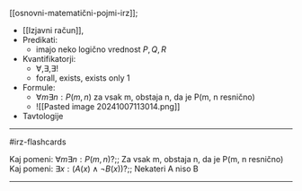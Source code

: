 [[osnovni-matematični-pojmi-irz]];

- [[Izjavni račun]],
- Predikati:
	- imajo neko logično vrednost $P, Q, R$
- Kvantifikatorji:
	- $\forall, \exists, \exists!$
	- forall, exists, exists only 1
- Formule:
	- $\forall m \exists n: P(m, n)$ za vsak m, obstaja n, da je P(m, n resnično)
	- ![[Pasted image 20241007113014.png]]
- Tavtologije

---

#irz-flashcards

Kaj pomeni: $\forall m \exists n: P(m, n)$?;; Za vsak m, obstaja n, da je P(m, n resnično)
Kaj pomeni: $\exists x : (A(x) \land \neg B(x))$?;; Nekateri A niso B


---

